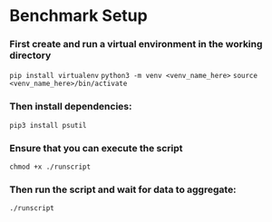 # Benchmark Setup

### First create and run a virtual environment in the working directory

`pip install virtualenv`
`python3 -m venv <venv_name_here>`
`source <venv_name_here>/bin/activate`

### Then install dependencies:
`pip3 install psutil`

### Ensure that you can execute the script
`chmod +x ./runscript`

### Then run the script and wait for data to aggregate:
`./runscript`
